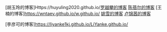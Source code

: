 [胡玉玲的博客]Https://huyuling2020.github.io/[罗越攀的博客](Http://qzone.qq.com)
[陈蓓尔的博客](https://beierchen22.github.io/belle.github.io/)
[王楠的博客]https://wntaev.github.io/w.github.io/
[姚雪的博客](https://hao.360.com/)
[卢锦茜的博客](https://www.baidu.com)

[李彦可的博客]https://liyanke1kj.github.io/LiYanke.github.io/
